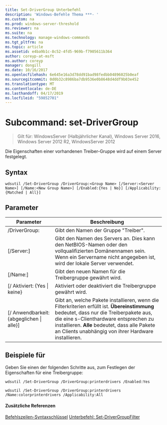 ```yaml
---
title: Set-DriverGroup Unterbefehl
description: 'Windows-Befehle Thema ***- '
ms.custom: na
ms.prod: windows-server-threshold
ms.reviewer: na
ms.suite: na
ms.technology: manage-windows-commands
ms.tgt_pltfrm: na
ms.topic: article
ms.assetid: e4ba9b1c-8c52-4fd5-969b-f7905611b364
author: coreyp-at-msft
ms.author: coreyp
manager: dongill
ms.date: 10/16/2017
ms.openlocfilehash: 6e645e16a3d78dd91bad98fedbb04896025b0eaf
ms.sourcegitcommit: 0d0b32c8986ba7db9536e0b8648d4ddf9b03e452
ms.translationtype: MT
ms.contentlocale: de-DE
ms.lasthandoff: 04/17/2019
ms.locfileid: "59852701"
---
```

# <a name="subcommand-set-drivergroup"></a>Subcommand: set-DriverGroup

>Gilt für: WindowsServer (Halbjährlicher Kanal), Windows Server 2016, Windows Server 2012 R2, WindowsServer 2012

Die Eigenschaften einer vorhandenen Treiber-Gruppe wird auf einem Server festgelegt.
## <a name="syntax"></a>Syntax
```
wdsutil /Set-DriverGroup /DriverGroup:<Group Name> [/Server:<Server Name>] [/Name:<New Group Name>] [/Enabled:{Yes | No}] [/Applicability:{Matched | All}]
```
## <a name="parameters"></a>Parameter
|Parameter|Beschreibung|
|-------|--------|
|/DriverGroup:<Group Name>|Gibt den Namen der Gruppe "Treiber".|
|[/Server:<Server name>]|Gibt den Namen des Servers an. Dies kann den NetBIOS-Namen oder den vollqualifizierten Domänennamen sein. Wenn ein Servername nicht angegeben ist, wird der lokale Server verwendet.|
|[/Name:<New Group Name>]|Gibt den neuen Namen für die Treibergruppe gewährt wird.|
|[/ Aktiviert: {Yes &#124; keine}|Aktiviert oder deaktiviert die Treibergruppe gewährt wird.|
|[/ Anwendbarkeit: {abgeglichen &#124; alle}]|Gibt an, welche Pakete installieren, wenn die Filterkriterien erfüllt ist. **Übereinstimmung** bedeutet, dass nur die Treiberpakete aus, die eine s-Clienthardware entsprechen zu installieren. **Alle** bedeutet, dass alle Pakete an Clients unabhängig von ihrer Hardware installieren.|
## <a name="BKMK_examples"></a>Beispiele für
Geben Sie einen der folgenden Schritte aus, zum Festlegen der Eigenschaften für eine Treibergruppe:
```
wdsutil /Set-DriverGroup /DriverGroup:printerdrivers /Enabled:Yes
```
```
wdsutil /Set-DriverGroup /DriverGroup:printerdrivers /Name:colorprinterdrivers /Applicability:All
```
#### <a name="additional-references"></a>Zusätzliche Referenzen
[Befehlszeilen-Syntaxschlüssel](command-line-syntax-key.md)
[Unterbefehl: Set-DriverGroupFilter](subcommand-set-drivergroupfilter.md)
